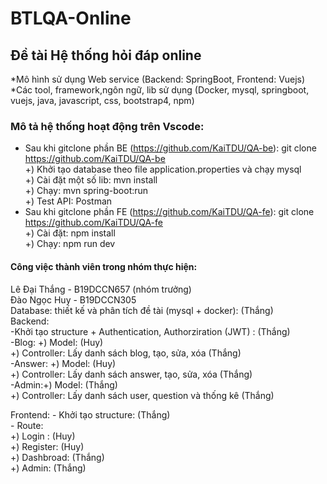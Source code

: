 # BTLQA-Online
## Đề tài Hệ thống hỏi đáp online 
*Mô hình sử dụng Web service (Backend: SpringBoot, Frontend: Vuejs) <br>
*Các tool, framework,ngôn ngữ, lib sử dụng (Docker, mysql, springboot, vuejs, java, javascript, css, bootstrap4, npm)

### Mô tả hệ thống hoạt động trên Vscode:
- Sau khi gitclone phần BE (https://github.com/KaiTDU/QA-be): git clone https://github.com/KaiTDU/QA-be  <br>
  +) Khởi tạo database theo file application.properties và chạy mysql <br>
  +) Cài đặt một số lib: mvn install <br>
  +) Chạy: mvn spring-boot:run <br>
  +) Test API: Postman <br>
- Sau khi gitclone phần FE (https://github.com/KaiTDU/QA-fe): git clone https://github.com/KaiTDU/QA-fe <br>
  +) Cài đặt: npm install <br>
  +) Chạy: npm run dev <br>

#### Công việc thành viên trong nhóm thực hiện:
Lê Đại Thắng - B19DCCN657 (nhóm trưởng) <br>
Đào Ngọc Huy - B19DCCN305 <br>
Database: thiết kế và phân tích đề tài (mysql + docker): (Thắng) <br>
Backend: <br>
   -Khởi tạo structure + Authentication, Authorziration (JWT) : (Thắng) <br>
	 -Blog: +) Model: (Huy) <br>
	 	      +) Controller: Lấy danh sách blog, tạo, sửa, xóa (Thắng) <br>
	 -Answer:  +) Model:  (Huy) <br>
	 	         +) Controller: Lấy danh sách answer, tạo, sửa, xóa (Thắng) <br>
	 -Admin:+) Model: (Thắng) <br> 
          +) Controller: Lấy danh sách user, question và thống kê (Thắng) <br>
  
Frontend: - Khởi tạo structure: (Thắng) <br>
	  - Route: <br>
	  +) Login : (Huy) <br>
	           +) Register: (Huy) <br>
	           +) Dashbroad: (Thắng) <br>
	           +) Admin: (Thắng) <br>

